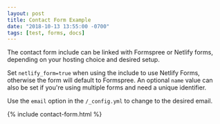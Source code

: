 ```yaml
---
layout: post
title: Contact Form Example
date: "2018-10-13 13:55:00 -0700"
tags: [test, forms, docs]
---
```


The contact form include can be linked with Formspree or Netlify forms, depending on your hosting choice and desired setup.

Set `netlify_form=true` when using the include to use Netlify Forms, otherwise the form will default to Formspree. An optional `name` value can also be set if you're using multiple forms and need a unique identifier.

Use the `email` option in the `/_config.yml` to change to the desired email.

{% include contact-form.html %}
